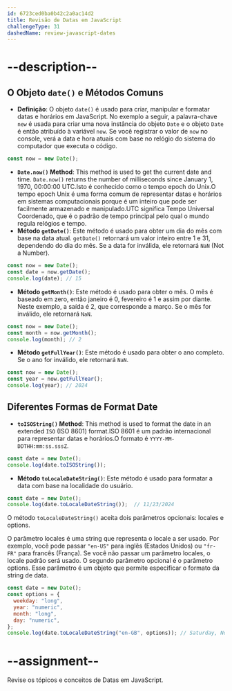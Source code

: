 ```yaml
---
id: 6723ced0ba0b42c2a0ac14d2
title: Revisão de Datas em JavaScript
challengeType: 31
dashedName: review-javascript-dates
---
```


# --description--

## O Objeto `date()` e Métodos Comuns

- **Definição**: O objeto `date()` é usado para criar, manipular e formatar datas e horários em JavaScript. No exemplo a seguir, a palavra-chave `new` é usada para criar uma nova instância do objeto `Date` e o objeto `Date` é então atribuído à variável `now`. Se você registrar o valor de `now` no console, verá a data e hora atuais com base no relógio do sistema do computador que executa o código.

```js
const now = new Date();
```

- **`Date.now()` Method**: This method is used to get the current date and time. `Date.now()` returns the number of milliseconds since January 1, 1970, 00:00:00 UTC.Isto é conhecido como o tempo epoch do Unix.O tempo epoch Unix é uma forma comum de representar datas e horários em sistemas computacionais porque é um inteiro que pode ser facilmente armazenado e manipulado.UTC significa Tempo Universal Coordenado, que é o padrão de tempo principal pelo qual o mundo regula relógios e tempo.
- **Método `getDate()`**: Este método é usado para obter um dia do mês com base na data atual. `getDate()` retornará um valor inteiro entre 1 e 31, dependendo do dia do mês. Se a data for inválida, ele retornará `NaN` (Not a Number).

```js
const now = new Date();
const date = now.getDate();
console.log(date); // 15
```

- **Método `getMonth()`**: Este método é usado para obter o mês. O mês é baseado em zero, então janeiro é 0, fevereiro é 1 e assim por diante. Neste exemplo, a saída é 2, que corresponde a março. Se o mês for inválido, ele retornará `NaN`.

```js
const now = new Date();
const month = now.getMonth();
console.log(month); // 2
```

- **Método `getFullYear()`**: Este método é usado para obter o ano completo. Se o ano for inválido, ele retornará `NaN`.

```js
const now = new Date();
const year = now.getFullYear();
console.log(year); // 2024
```

## Diferentes Formas de Format Date

- **`toISOString()` Method**: This method is used to format the date in an extended `ISO` (ISO 8601) format.ISO 8601 é um padrão internacional para representar datas e horários.O formato é `YYYY-MM-DDTHH:mm:ss.sssZ`.

```js
const date = new Date();
console.log(date.toISOString());
```

- **Método `toLocaleDateString()`**: Este método é usado para formatar a data com base na localidade do usuário.

```js
const date = new Date();
console.log(date.toLocaleDateString());  // 11/23/2024
```

O método `toLocaleDateString()` aceita dois parâmetros opcionais: locales e options.

O parâmetro locales é uma string que representa o locale a ser usado. Por exemplo, você pode passar `"en-US"` para inglês (Estados Unidos) ou `"fr-FR"` para francês (França). Se você não passar um parâmetro locales, o locale padrão será usado. O segundo parâmetro opcional é o parâmetro options. Esse parâmetro é um objeto que permite especificar o formato da string de data.

```js
const date = new Date();
const options = {
  weekday: "long",
  year: "numeric",
  month: "long",
  day: "numeric",
};
console.log(date.toLocaleDateString("en-GB", options)); // Saturday, November 23, 2024
```

# --assignment--

Revise os tópicos e conceitos de Datas em JavaScript.
